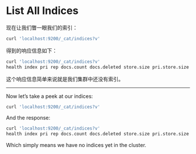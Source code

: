 # List All Indices

现在让我们瞥一眼我们的索引：

```bash
curl 'localhost:9200/_cat/indices?v'
```

得到的响应信息如下：

```bash
curl 'localhost:9200/_cat/indices?v'
health index pri rep docs.count docs.deleted store.size pri.store.size
```

这个响应信息简单来说就是我们集群中还没有索引。

***

Now let’s take a peek at our indices:

```bash
curl 'localhost:9200/_cat/indices?v'
```

And the response:

```bash
curl 'localhost:9200/_cat/indices?v'
health index pri rep docs.count docs.deleted store.size pri.store.size
```

Which simply means we have no indices yet in the cluster.